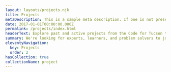 ```yaml
---
layout: layouts/projects.njk
title: Projects
metaDescription: This is a sample meta description. If one is not present in your page/post's front matter, the default metadata.desciption will be used instead.
date: 2017-01-01T00:00:00.000Z
permalink: /projects/index.html
headerText: Explore past and active projects from the Code for Tucson team
summary: We're looking for experts, learners, and problem solvers to join our project teams
eleventyNavigation:
  key: Projects
  order: 2
hasCollection: true
collectionName: project
---
```

